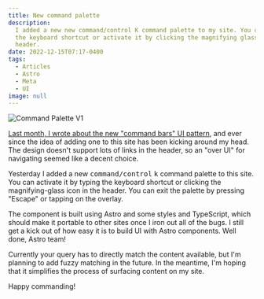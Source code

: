 ```yaml
---
title: New command palette
description:
  I added a new new command/control K command palette to my site. You can use
  the keyboard shortcut or activate it by clicking the magnifying glass in the
  header.
date: 2022-12-15T07:17-0400
tags:
  - Articles
  - Astro
  - Meta
  - UI
image: null
---
```


![Command Palette V1](/img/command-palette.png)

[﻿Last month, I wrote about the new "command bars" UI pattern](/articles/are-command-bars-the-future/),
and ever since the idea of adding one to this site has been kicking around my
head. The design doesn't support lots of links in the header, so an "over UI"
for navigating seemed like a decent choice.

Y﻿esterday I added a new <kbd>command/control</kbd> <kbd>k</kbd> command palette
to this site. You can activate it by typing the keyboard shortcut or clicking
the magnifying-glass icon in the header. You can exit the palette by pressing
"Escape" or tapping on the overlay.

The component is built using Astro and some styles and TypeScript, which should
make it portable to other sites once I iron out all of the bugs. I still get a
kick out of how easy it is to build UI with Astro components. Well done, Astro
team!

C﻿urrently your query has to directly match the content available, but I'm
planning to add fuzzy matching in the future. In the meantime, I'm hoping that
it simplifies the process of surfacing content on my site.

H﻿appy commanding!
